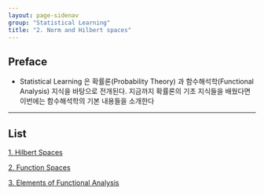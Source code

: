 ```yaml
---
layout: page-sidenav
group: "Statistical Learning"
title: "2. Norm and Hilbert spaces"
---
```


## Preface

- Statistical Learning 은 확률론(Probability Theory) 과 함수해석학(Functional Analysis) 지식을 바탕으로 전개된다. 지금까지 확률론의 기초 지식들을 배웠다면 이번에는 함수해석학의 기본 내용들을 소개한다



---

## List

[1. Hilbert Spaces](https://sungbinlim.github.io/sl/docs/mpsl/0201)

[2. Function Spaces](https://sungbinlim.github.io/sl/docs/mpsl/0202)

[3. Elements of Functional Analysis](https://sungbinlim.github.io/sl/docs/mpsl/0203)


